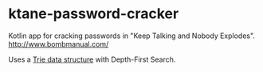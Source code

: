 # ktane-password-cracker

Kotlin app for cracking passwords in "Keep Talking and Nobody Explodes". http://www.bombmanual.com/

Uses a [Trie data structure](https://www.youtube.com/watch?v=zIjfhVPRZCg) with Depth-First Search.
